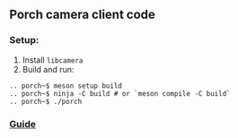 ## Porch camera client code

### Setup:
1. Install `libcamera`
2. Build and run:
```
.. porch~$ meson setup build
.. porch~$ ninja -C build # or `meson compile -C build`
.. porch~$ ./porch
```

### [Guide](https://git.libcamera.org/libcamera/libcamera.git/tree/Documentation/guides/application-developer.rst)
